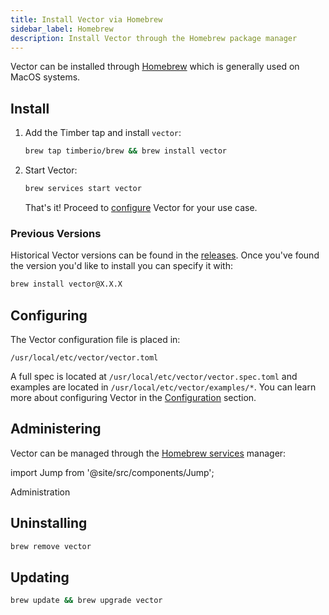 ```yaml
---
title: Install Vector via Homebrew
sidebar_label: Homebrew
description: Install Vector through the Homebrew package manager
---
```


Vector can be installed through [Homebrew][urls.homebrew] which is generally
used on MacOS systems.

## Install

1. Add the Timber tap and install `vector`:

   ```bash
   brew tap timberio/brew && brew install vector
   ```

2. Start Vector:

   ```bash
   brew services start vector
   ```

   That's it! Proceed to [configure](#configuring) Vector for your use case.

### Previous Versions

Historical Vector versions can be found in the [releases][urls.vector_releases].
Once you've found the version you'd like to install you can specify it with:

```bash
brew install vector@X.X.X
```

## Configuring

The Vector configuration file is placed in:

```
/usr/local/etc/vector/vector.toml
```

A full spec is located at `/usr/local/etc/vector/vector.spec.toml` and examples
are located in `/usr/local/etc/vector/examples/*`. You can learn more about
configuring Vector in the [Configuration][docs.configuration] section.

## Administering

Vector can be managed through the [Homebrew services][urls.homebrew_services]
manager:

import Jump from '@site/src/components/Jump';

<Jump to="/docs/administration">Administration</Jump>

## Uninstalling

```bash
brew remove vector
```

## Updating

```bash
brew update && brew upgrade vector
```


[docs.configuration]: /docs/setup/configuration/
[urls.homebrew]: https://brew.sh/
[urls.homebrew_services]: https://github.com/Homebrew/homebrew-services
[urls.vector_releases]: https://vector.dev/releases/latest
